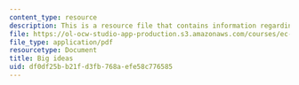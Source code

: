 ```yaml
---
content_type: resource
description: This is a resource file that contains information regarding big ideas.
file: https://ol-ocw-studio-app-production.s3.amazonaws.com/courses/ec-715-d-lab-disseminating-innovations-for-the-common-good-spring-2007/df0df25bb21fd3fb768aefe58c776585_MITEC_715S07_notes01.pdf
file_type: application/pdf
resourcetype: Document
title: Big ideas
uid: df0df25b-b21f-d3fb-768a-efe58c776585
---
```

